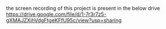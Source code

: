 the screen recording of this project is present in the below drive
https://drive.google.com/file/d/1-7r3r7z5-gXMAJZXihVdgFtgeKFfU95c/view?usp=sharing
